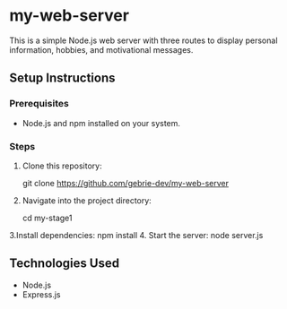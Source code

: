# my-web-server

This is a simple Node.js web server with three routes to display personal information, hobbies, and motivational messages.

## Setup Instructions

### Prerequisites
- Node.js and npm installed on your system.

### Steps
1. Clone this repository:

   git clone https://github.com/gebrie-dev/my-web-server
   
2. Navigate into the project directory:

   cd my-stage1
   
3.Install dependencies:
  npm install
4. Start the server:
   node server.js
   
## Technologies Used
- Node.js
- Express.js
